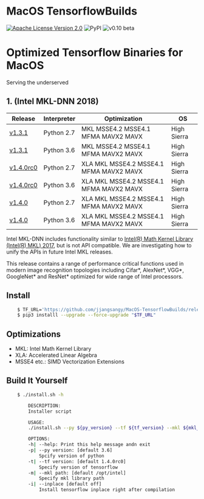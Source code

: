 MacOS TensorflowBuilds
======================
[![Apache License Version 2.0](https://img.shields.io/badge/license-Apache_2.0-green.svg)](LICENSE)
![PyPI](https://img.shields.io/pypi/format/Django.svg)
![v0.10 beta](https://img.shields.io/badge/v0.10-beta-orange.svg)

# Optimized Tensorflow Binaries for MacOS
Serving the underserved

## 1. (Intel MKL-DNN 2018)

| Release                                                                                                                                      | Interpreter | Optimization                            | OS          |
|----------------------------------------------------------------------------------------------------------------------------------------------|-------------|-----------------------------------------|-------------|
| [v1.3.1](https://github.com/jjangsangy/MacOS-TensorflowBuilds/releases/download/v1.3.1/tensorflow-1.3.1-cp27-cp27m-macosx_10_13_x86_64.whl)       | Python 2.7  | MKL MSSE4.2 MSSE4.1 MFMA MAVX2 MAVX     | High Sierra |
| [v1.3.1](https://github.com/jjangsangy/MacOS-TensorflowBuilds/releases/download/v1.3.1/tensorflow-1.3.1-cp36-cp36m-macosx_10_13_x86_64.whl)       | Python 3.6  | MKL MSSE4.2 MSSE4.1 MFMA MAVX2 MAVX     | High Sierra |
| [v1.4.0rc0](https://github.com/jjangsangy/MacOS-TensorflowBuilds/releases/download/1.4.0rc0/tensorflow-1.4.0rc0-cp27-cp27m-macosx_10_13_x86_64.whl) | Python 2.7  | XLA MKL MSSE4.2 MSSE4.1 MFMA MAVX2 MAVX | High Sierra |
| [v1.4.0rc0](https://github.com/jjangsangy/MacOS-TensorflowBuilds/releases/download/1.4.0rc0/tensorflow-1.4.0rc0-cp36-cp36m-macosx_10_13_x86_64.whl) | Python 3.6  | XLA MKL MSSE4.2 MSSE4.1 MFMA MAVX2 MAVX | High Sierra |
| [v1.4.0](https://github.com/jjangsangy/MacOS-TensorflowBuilds/releases/download/1.4.0/tensorflow-1.4.0-cp27-cp27m-macosx_10_13_x86_64.whl) | Python 2.7  | XLA MKL MSSE4.2 MSSE4.1 MFMA MAVX2 MAVX | High Sierra |
| [v1.4.0](https://github.com/jjangsangy/MacOS-TensorflowBuilds/releases/download/1.4.0/tensorflow-1.4.0-cp36-cp36m-macosx_10_13_x86_64.whl) | Python 3.6  | XLA MKL MSSE4.2 MSSE4.1 MFMA MAVX2 MAVX | High Sierra |

Intel MKL-DNN includes functionality similar to [Intel(R) Math Kernel
Library (Intel(R) MKL) 2017](https://software.intel.com/en-us/intel-mkl), but is not
API compatible. We are investigating how to unify the APIs in future Intel MKL releases.

This release contains a range of performance critical functions used in modern
image recognition topologies including Cifar\*, AlexNet\*, VGG\*, 
GoogleNet\* and ResNet\* optimized for wide range of Intel processors.


## Install


```sh
    $ TF_URL='https://github.com/jjangsangy/MacOS-TensorflowBuilds/releases/download/1.4.0/tensorflow-1.4.0-cp36-cp36m-macosx_10_13_x86_64.whl'
    $ pip3 installl --upgrade --force-upgrade "$TF_URL"
```

## Optimizations
* MKL: Intel Math Kernel Library
* XLA: Accelerated Linear Algebra
* MSSE4 etc.: SIMD Vectorization Extensions


## Build It Yourself

```sh
    $ ./install.sh -h

        DESCRIPTION:
        Installer script

        USAGE:
        ./install.sh --py ${py_version} --tf ${tf_version} --mkl ${mkl_dir}

        OPTIONS:
        -h| --help: Print this help message andn exit
        -p| --py version: [default 3.6]
            Spcify version of python
        -t| --tf version: [default 1.4.0rc0]
            Specify version of tensorflow
        -m| --mkl path: [default /opt/intel]
            Specify mkl library path
        -i| --inplace [default off]
            Install tensorflow inplace right after compilation
```
